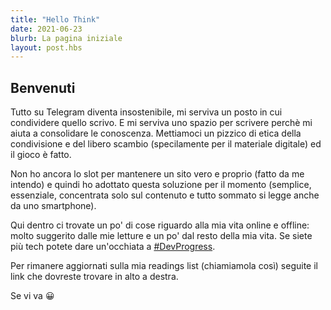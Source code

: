 ```yaml
---
title: "Hello Think"
date: 2021-06-23
blurb: La pagina iniziale
layout: post.hbs
---
```

## Benvenuti

Tutto su Telegram diventa insostenibile, mi serviva un posto in cui condividere quello scrivo.
E mi serviva uno spazio per scrivere perchè mi aiuta a consolidare le conoscenza.
Mettiamoci un pizzico di etica della condivisione e del libero scambio (specilamente per il materiale digitale) ed il gioco è fatto.

Non ho ancora lo slot per mantenere un sito vero e proprio (fatto da me intendo) e quindi ho adottato questa soluzione per il momento (semplice, essenziale, concentrata solo sul contenuto e tutto sommato si legge anche da uno smartphone).

Qui dentro ci trovate un po' di cose riguardo alla mia vita online e offline: molto suggerito dalle mie letture e un po' dal resto della mia vita.
Se siete più tech potete dare un'occhiata a [#DevProgress](https://informatropico.github.io/DevProgress/).

Per rimanere aggiornati sulla mia readings list (chiamiamola così) seguite il link che dovreste trovare in alto a destra.

Se vi va 😀
